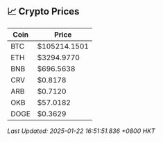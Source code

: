 ## 📈 Crypto Prices

| Coin | Price |
| ---- | ----- |
| BTC | $105214.1501 |
| ETH | $3294.9770 |
| BNB | $696.5638 |
| CRV | $0.8178 |
| ARB | $0.7120 |
| OKB | $57.0182 |
| DOGE | $0.3629 |

_Last Updated: 2025-01-22 16:51:51.836 +0800 HKT_